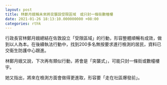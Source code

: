 ```yaml
---
layout: post
title: 林鄭月娥稱未來將突襲設受限區域　或只封一條街數幢樓
date: 2021-01-26 18:13:10.000000000 +08:00
categories: rthk
---
```


行政長官林鄭月娥總結在佐敦設立「受限區域」的行動，形容整體順暢有成效，做到以人為本。在後續執法行動中，找到200多名無按要求進行檢測的居民，資料已交衞生防護中心跟進。

林鄭月娥又說，下次再有類似行動，將會是「突襲式」，可能只封一條街或數幢樓宇。

她又指出，將來在檢測方面會做得更進取，形容要「走在社區爆發前」。

